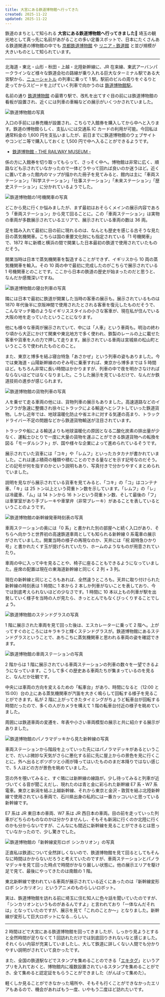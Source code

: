 ```yaml
---
title: 大宮にある鉄道博物館へ行ってきた
created: 2025-11-22
updated: 2025-11-22
---
```


鉄道のまちとして知られる **大宮にある鉄道博物館へ行ってきました🚂** 埼玉の観光地として真っ先に名前があがることの多い定番スポットで、日本にたくさんある鉄道関連の博物館の中でも [京都鉄道博物館](https://www.kyotorailwaymuseum.jp/) や [リニア・鉄道館](https://museum.jr-central.co.jp/) と並び規模が大きいものとして知られています。

---

北海道・東北・山形・秋田・上越・北陸新幹線に、JR 在来線、東武アーバンパークラインなど様々な鉄道会社の路線が乗り入れる巨大なターミナル駅である大宮駅から、[ニューシャトル](https://www.new-shuttle.jp/) の列車に乗って 1 駅。駅前のビルの周りをぐるりと走ってからスピードを上げていく列車で向かうのは [鉄道博物館駅](https://www.new-shuttle.jp/station/tetsudohakubutsukan/)。

名前の通り [鉄道博物館](https://www.railway-museum.jp/) の最寄り駅で、改札を出てすぐ目の前には鉄道博物館の看板が設置され、近くには列車の車輪などの展示がいくつかされていました。

![鉄道博物館の写真](6febf5bc-144b-4c97-e574-c8f5c7686c00)

入口の手前には券売機が設置され、こちらで入館券を購入してから中へと入ります。鉄道の博物館らしく、支払いには交通系 IC カードの利用が可能。今回私は通常料金の 1,600 円を支払いましたが、前日までに鉄道博物館のウェブサイトやコンビニ等で購入しておくと 1,500 円で中へ入ることができるようです。

- [鉄道博物館 - THE RAILWAY MUSEUM -](https://www.railway-museum.jp/)

係の方に入館券を切り取ってもらって、さっそく中へ。博物館は非常に広く、順路なども示されていなかったので一体どうやって回れば良いのか迷うほど。近くに置いてあった館内のマップが描かれた冊子を見てみると、館内は主に「車両ステーション」「科学ステーション」「仕事ステーション」「未来ステーション」「歴史ステーション」に分かれているようでした。

![鉄道博物館の1号機関車の写真](e4610b03-fedc-47ae-5104-5e46b4ba7600)

どこから見に行くか悩みましたが、まず最初はおそらくメインの展示内容であろう「車両ステーション」から見て回ることに。この「車両ステーション」は実物の車両が多数展示されているエリアで、展示されている車両の数は 36 両。

足を踏み入れて最初に目の前に現れるのは、なんとも歴史を感じる古そうな見た目の蒸気機関車。こちらは国の重要文化財にも指定されている「1 号機関車」で、1872 年に新橋と横浜の間で開業した日本最初の鉄道で使用されていたものだそう。

開業当時は日本で蒸気機関車を製造することができず、イギリスから 10 両の蒸気機関車を輸入。その 10 両の中で最初に完成したのがこちらで展示されている 1 号機関車とのことです。ここから日本の鉄道の歴史が始まったのだと思うと、なんだか感慨深いですね。

![鉄道博物館の寝台列車の写真](566d92a3-a568-4b97-00f8-0829404fb200)

隣には日本で最初に鉄道が開業した当時の客車の展示も。展示されているものは 1870 年代後半に京阪神間で使用されたとされる客車を復元したものだそうで、こんなマッチ箱のようなイギリススタイルの小さな客車が、現在私が住んでいる大阪の地を走っていたということになります。

他にも様々な車両が展示されていて、中には「人車」という車両も。明治の終わり頃から大正にかけて関東や東北地方で多く使われ、鉄製のレールの上に載せた客車や貨車を人の力で押して走ります。展示されている車両は宮城県の松山町というところで使われたものとのこと。

また、東京と博多を結ぶ寝台特急「あさかぜ」という列車の姿もありました。今では東海道・山陽新幹線ののぞみ号に乗車すれば、東京から博多までは 5 時間ほど。もちろん非常に長い時間はかかりますが、列車の中で夜を明かさなければならないほどではなくなりました。こうした展示を見ているだけで、なんだか鉄道技術の進歩が感じられます。

![鉄道博物館の貨物列車の写真](9fed7312-b62d-48a3-77b6-6c4d51792c00)

人を乗せて走る車両の他には、貨物列車の展示もありました。高速道路などのインフラが急速に整備され徐々にトラックによる輸送へとシフトしていった鉄道貨物。しかし近年では、地球温暖化防止や省エネに対する気運の高まり、トラックドライバー不足の問題などから鉄道貨物輸送が注目されています。

トラックや船による輸送よりも地球温暖化の原因となる二酸化炭素の排出量が少なく、運転士ひとりで一度に大量の貨物を運ぶことができる鉄道貨物への転換を図る「モーダルシフト」が、国や様々な企業によって進められているそうです。

展示されていた貨車には「コキ」や「レムフ」といったカタカナが書かれていました。これは運ぶ積荷の種類や積むことのできる量などを示す記号なのだそう。どの記号が何を指すのかという説明もあり、写真付きで分かりやすくまとめられていました。

説明を見ながら展示されている貨車を見てみると、「コキ」の「コ」はコンテナ車、「キ」は 25 トン以上という荷重トン数を示しています。「レムフ」の「レ」は冷蔵車、「ム」は 14 トンから 16 トンという荷重トン数、そして最後の「フ」は車掌室があり手ブレーキや車掌弁（非常ブレーキ）があることを表しているということのようです。

![鉄道博物館の新幹線発車時刻表の写真](c433b491-9e42-40d2-f087-c48b3558c100)

車両ステーションの奥には「0 系」と書かれた別の部屋へと続く入口があり、そちらへ向かうと世界初の高速鉄道車両としても知られる新幹線 0 系電車の展示がされていました。開業当時の様子の再現なのか、天井には「祝 超特急ひかり号」と書かれたくす玉が提げられていたり、ホームのようなものが用意されていたり。

車両の中に入って中を見ることや、椅子に座ることもできるようになっていました。座席の配置は現在の東海道新幹線と同じく 2 列 + 3 列。

現在の新幹線と同じところもあれば、全然違うところも。天井に取り付けられた新幹線の時刻表は 1 時間に 1 本から 2 本しか列車がないことを表しており、今では到底考えられないほどの少なさです。1 時間に 10 本以上もの列車が駅を出発していく様子を当時の人が見たら、きっととんでもなくびっくりすることでしょう。

![鉄道博物館のステンドグラスの写真](b6f90cd5-5f35-4a95-044b-c1ddb71d1f00)

1 階に展示された車両を見て回った後は、エスカレーターに乗って 2 階へ。上がってすぐのところにはキラキラと輝くステンドグラスが。鉄道博物館にあるステンドグラスということで、あちこちに蒸気機関車と思われる車両の姿を確認できます。

![鉄道博物館の車両ステーションの写真](abe09baa-4180-4166-a1d9-605fb8376700)

2 階からは 1 階に展示されている車両ステーションの列車の数々を一望できるようになっています。こうして多くの歴史ある車両たちが集まっているのを見ると、なんだか壮観です。

中央には車両の方向を変えるための「転車台」があり、時間になると（12:00 と 15:00）台の上にある蒸気機関車が汽笛を大きく鳴らして回転する様子を見ることができます。私が 2 階に上がってきたタイミングがちょうど転車台が回転する時間だったので、多くの人がカメラを構えて 1 階の転車台付近の様子を眺めていました。

周囲には鉄道車両の変遷を、年表や小さい車両模型の展示と共に紹介する展示がありました。

![鉄道博物館のパノラマデッキから見た新幹線の写真](8691f87d-0915-40c3-0324-100bbfa5f900)

車両ステーションから階段を上っていった先にはパノラマデッキがあるということで、だいぶ微妙な天気がさらに悪化する前に先に屋上からの景色を見に行くことに。外へ出るとポツポツと小雨が降ってはいたもののまだ本降りではない感じで、5 人ほどの方が景色を眺めていました。

窓の外を覗いてみると、すぐ隣には新幹線の線路が。少し待ってみると列車が近づいてくる音が聞こえだし、現れたのは青と金に彩られた新幹線 E7 系・W7 系電車。東京と新潟を結ぶ上越新幹線、それから東京と金沢・敦賀を結ぶ北陸新幹線で使用されている車両で、石川県出身の私的には一番カッコいいと思っている新幹線です。

E7 系は JR 東日本の車両、W7 系は JR 西日本の車両。目の前を走っていった列車がどちらのものなのかは分かりませんし、そもそも新潟に行くのか北陸に行くのかも分からないですが、こんなにも間近に新幹線を見ることができるとは思っていなかったので、少し驚きでした。

![鉄道博物館の「新幹線変形ロボ シンカリオン」の写真](1d21608d-9d20-4719-60fa-97a98538bc00)

正直私は鉄道について全然詳しくないので、鉄道博物館を見て回るとしてもそんなに時間はかからないだろうと考えていたのですが、車両ステーションとパノラマデッキを見て回った時点で時間がかなり厳しい状態に。他の展示エリアを駆け足で見て、最後にやってきたのは南館の 1 階。

東北新幹線で使われている車両が展示されている近くにあったのは『新幹線変形ロボ シンカリオン』というアニメのものらしいロボット。

実は、鉄道博物館を訪れる前に埼玉に住む知人に色々話を聞いていたのですが、「シンカリオンというものがあるんですよ」と言われており「一体なんだそれは」となっていたのですが、展示を見て「これのことか～」となりました。新幹線が変形して巨大ロボットになる…らしい。

---

2 時間ほどで大宮にある鉄道博物館を回ってきましたが、しっかり見ようとすると全然時間が足りなくて 1 回訪れただけでは到底回りきれないなと感じました。それくらい内容が充実していましたし、大して鉄道に詳しくない人間でも分かりやすい説明がされていて良かったです。

また、全国の鉄道駅などでスタンプを集めることのできる「[エキタグ](https://www.ekitag.jp/)」というアプリを入れておくと、博物館内に複数設置されているスタンプを集めることができ、全て集めると認定証をもらうことができました（がんばって集めた）。

軽くしか見ることができなかった場所や、そもそも行くことができなかったエリアもあるので、機会があればもう一度、いやもう二度ほど訪れたいです。

